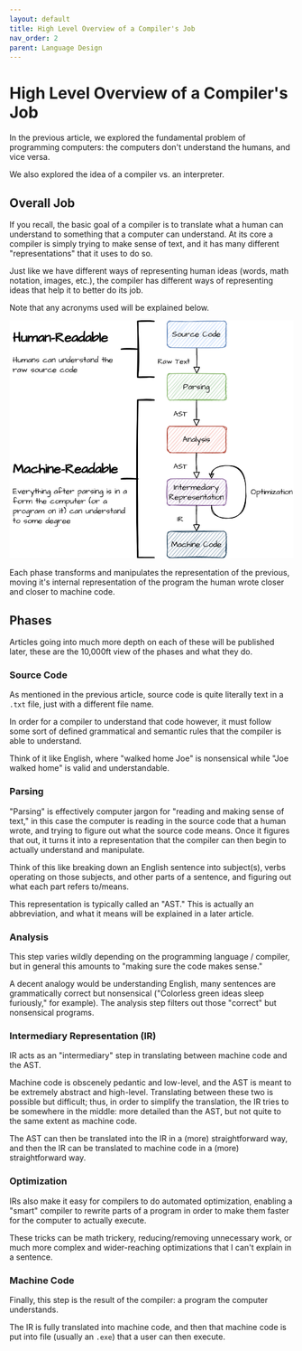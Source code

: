 ```yaml
---
layout: default
title: High Level Overview of a Compiler's Job
nav_order: 2
parent: Language Design
---
```


# High Level Overview of a Compiler's Job
In the previous article, we explored the fundamental problem of programming
computers: the computers don't understand the humans, and vice versa. 

We also explored the idea of a compiler vs. an interpreter. 

## Overall Job
If you recall, the basic goal of a compiler is to translate 
what a human can understand to something that a computer can understand. At its core a compiler is simply trying to make sense of text, and it has many different "representations" that it uses to do so. 

Just like we have different ways of representing human ideas (words, math notation, images, etc.), the compiler has different ways of representing ideas that help it to better do its job.

Note that any acronyms used will be explained below. 

![Human v. Machine Readable](../assets/images/human-v-machine-readable-transparent.png)

Each phase transforms and manipulates the representation of the previous, moving it's internal representation of the program the human wrote closer and closer to machine code. 

## Phases
Articles going into much more depth on each of these will be published later, these are the 10,000ft view of the phases and what they do. 

### Source Code
As mentioned in the previous article, source code is quite literally text in a `.txt` file, just with a different file name. 

In order for a compiler to understand that code however, it must follow some sort of defined grammatical and semantic rules that the compiler is able to understand.

Think of it like English, where "walked home Joe" is nonsensical while "Joe walked home" is valid and understandable. 

### Parsing
"Parsing" is effectively computer jargon for "reading and making sense of text," in this case the computer is reading in the source code that a human wrote, and trying to figure out what the source code means. Once it figures that out, it turns it into a representation that the compiler can then begin to actually understand and manipulate. 

Think of this like breaking down an English sentence into subject(s), verbs operating on those subjects, and other parts of a sentence, and figuring out what each part refers to/means.

This representation is typically called an "AST." This is actually an abbreviation, and what it means will be explained in a later article. 

### Analysis
This step varies wildly depending on the programming language / compiler, but in general this amounts to "making sure the code makes sense." 

A decent analogy would be understanding English, many sentences are grammatically correct but nonsensical ("Colorless green ideas sleep furiously," for example). The analysis step filters out those "correct" but nonsensical programs. 

### Intermediary Representation (IR) 
IR acts as an "intermediary" step in translating between machine code and the AST.

Machine code is obscenely pedantic and low-level, and the AST is meant to be extremely abstract and high-level. Translating between these two is possible but difficult; thus, in order to simplify the translation, the IR tries to be somewhere in the middle: more detailed than the AST, but not quite to the same extent as machine code. 

The AST can then be translated into the IR in a (more) straightforward way, and then the IR can be translated to machine code in a (more) straightforward way. 

### Optimization
IRs also make it easy for compilers to do automated optimization, enabling a "smart" compiler to rewrite parts of a program in order to make them faster for the computer to actually execute. 

These tricks can be math trickery, reducing/removing unnecessary work, or much more complex and wider-reaching optimizations that I can't explain in a sentence. 

### Machine Code
Finally, this step is the result of the compiler: a program the computer understands. 

The IR is fully translated into machine code, and then that machine code is put into file (usually an `.exe`) that a user can then execute. 